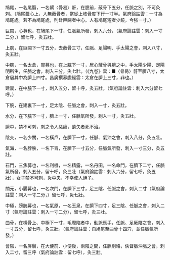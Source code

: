 鳩尾，一名尾翳，一名𩩲〈骨曷〉骭，在臆前，蔽骨下五分，任脈之別，不可灸刺。（鳩尾蓋心上，人無蔽骨者，當從上岐骨度下行一寸半。氣府論註雲：一寸為鳩尾處。若不為鳩尾處，則針巨闕者中心。人有鳩尾短者少饒，今強一寸。）

巨闕，心募也，在鳩尾下一寸，任脈氣所發，刺入六分，（氣府論註雲：刺入一寸二分，）留七呼，灸五壯。

上脘，在巨闕下一寸五分，去蔽骨三寸，任脈、足陽明、手太陽之會，刺入八寸，灸五壯。

中脘，一名太倉，胃募也，在上脘下一寸，居心蔽骨與臍之中，手太陽少陽、足陽明所生，任脈之會，刺入三分，灸七壯。（《九卷》雲：■〈骨曷〉骬至臍八寸，太倉居其中為臍上四寸。昌廣撰募腧經雲：太倉在臍上三寸，非也。）

建裏，在中脘下一寸，刺入五分，留十呼，灸五壯。（氣府論註雲：刺入六分留七呼。）

下脘，在建裏下一寸，足太陰、任脈之會，刺入一寸，灸五壯。

水分，在下脘下一寸，臍上一寸，任脈氣所發，刺入一寸，灸五壯。

臍中，禁不可刺，刺之令人惡瘍，遺矢者死不治。

陰交，一名少關，一名橫戶，在臍下一寸，任脈、氣沖之會，刺入八分，灸五壯。

氣海，一名脖胦，一名下肓，在臍下一寸五分，任脈氣所發，刺入一寸三分，灸五壯。

石門，三焦募也，一名利機，一名精露，一名丹田，一名命門，在臍下二寸，任脈氣所發，刺入五分，留十呼，灸三壯（氣府論註雲：刺入六分，留七呼，灸五壯），女子禁不可刺，灸中央，不幸使人絕子。

關元，小腸募也，一名次門，在臍下三寸，足三陰、任脈之會，刺入二寸（氣府論註雲：刺入一寸二分，）留七呼，灸七壯。

中極，膀胱募也，一名氣原，一名玉泉，在臍下四寸，足三陰、任脈之會，刺入二寸（氣府論註雲：刺入一寸二分），留七呼，灸三壯。

曲骨，在橫骨上、中極下一寸，毛際陷者中，動脈應手，任脈、足厥陰之會，刺入一寸五分，留七呼，灸三壯。（氣府論註雲：自鳩尾至曲骨十四穴，並任脈氣所發。）

會陰，一名屏翳，在大便前、小便後，兩陰之間，任脈別絡，俠督脈沖脈之會，刺入二寸，留三呼（氣府論註雲：留七呼），灸三壯。